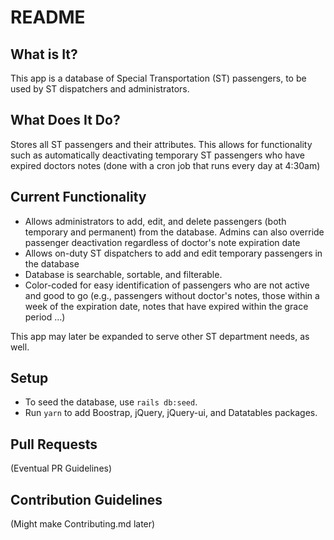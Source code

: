 # README

## What is It?

This app is a database of Special Transportation (ST) passengers, to be used by
ST dispatchers and administrators.

## What Does It Do?

Stores all ST passengers and their attributes. This allows for functionality
such as automatically deactivating temporary ST passengers who have expired
doctors notes (done with a cron job that runs every day at 4:30am)

## Current Functionality

- Allows administrators to add, edit, and delete passengers (both temporary and
  permanent) from the database. Admins can also override passenger deactivation
  regardless of doctor's note expiration date
- Allows on-duty ST dispatchers to add and edit temporary passengers in the
  database
- Database is searchable, sortable, and filterable.
- Color-coded for easy identification of passengers who are not active and good
  to go (e.g., passengers without doctor's notes, those within a week of the
  expiration date, notes that have expired within the grace period ...)

This app may later be expanded to serve other ST department needs, as well.

## Setup

- To seed the database, use `rails db:seed`.
- Run `yarn` to add Boostrap, jQuery, jQuery-ui, and Datatables packages.

## Pull Requests

(Eventual PR Guidelines)

## Contribution Guidelines
(Might make Contributing.md later)
